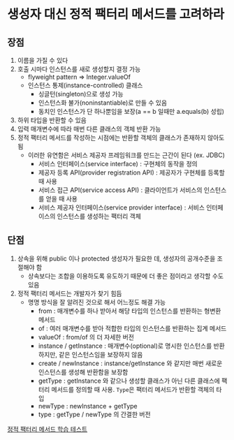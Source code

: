 # 생성자 대신 정적 팩터리 메서드를 고려하라
## 장점
1. 이름을 가질 수 있다
2. 호출 시마다 인스턴스를 새로 생성할지 결정 가능 
    - flyweight pattern => Integer.valueOf
    - 인스턴스 통제(instance-controlled) 클래스
      - 싱글턴(singleton)으로 생성 가능
      - 인스턴스화 불가(noninstantiable)로 만들 수 있음
      - 동치인 인스턴스가 단 하나뿐임을 보장(a == b 일때만 a.equals(b) 성립)
3. 하위 타입을 반환할 수 있음
4. 입력 매개변수에 따라 매번 다른 클래스의 객체 반환 가능
5. 정적 팩터리 메서드를 작성하는 시점에는 반환할 객체의 클래스가 존재하지 않아도 됨
    - 이러한 유연함은 서비스 제공자 프레임워크를 만드는 근간이 된다 (ex. JDBC)
      - 서비스 인터페이스(service interface) : 구현체의 동작을 정의
      - 제공자 등록 API(provider registration API) : 제공자가 구현체를 등록할 때 사용
      - 서비스 접근 API(service access API) : 클라이언트가 서비스의 인스턴스를 얻을 때 사용
      - 서비스 제공자 인터페이스(service provider interface) : 서비스 인터페이스의 인스턴스를 생성하는 팩터리 객체

## 단점
1. 상속을 위해 public 이나 protected 생성자가 필요한 데, 생성자의 공개수준을 조절해야 함
    - 상속보다는 조합을 이용하도록 유도하기 때문에 더 좋은 점이라고 생각할 수도 있음
2. 정적 팩터리 메서드는 개발자가 찾기 힘듬
    - 명명 방식을 잘 알려진 것으로 해서 어느정도 해결 가능
        - from : 매개변수를 하나 받아서 해당 타입의 인스턴스를 반환하는 형변환 메서드
        - of : 여러 매개변수를 받아 적합한 타입의 인스턴스를 반환하는 집계 메서드
        - valueOf : from/of 의 더 자세한 버전
        - instance / getInstance : 매개변수(optional)로 명시한 인스턴스를 반환하지만, 같은 인스턴스임을 보장하지 않음
        - create / newInstance : instance/getInstance 와 같지만 매번 새로운 인스턴스를 생성해 반환함을 보장함
        - getType : getInstance 와 같으나 생성할 클래스가 아닌 다른 클래스에 팩터리 메서드를 정의할 때 사용. `Type`은 팩터리 메서드가 반환할 객체의 타입
        - newType : newInstance + getType
        - type : getType / newType 의 간결한 버전
  
[정적 팩터리 메서드 학습 테스트](https://github.com/pch8388/study-java-base/blob/master/study-java/src/test/java/base/effective/item1/ItemTest.java)

